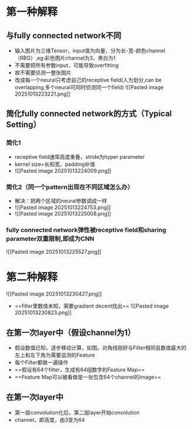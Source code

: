 
# 第一种解释
## 与fully connected network不同
- 输入图片为三维Tensor，input值为向量，分为长-宽-颜色channel（RBG）,eg:彩色图片channel为3，黑白为1
- 不需要把所有参数input，可能导致overfitting
- 故不需要侦测一整张图片
- 改成每一个neural只考虑自己的receptive field(人为划分,can be overlapping,多个neural可同时侦测同一个field)
![[Pasted image 20251013223221.png]]
## 简化fully connected network的方式（Typical Setting）
### 简化1
- receptive field通常高度重叠，stride为hyper parameter
- kernel size=长和宽，padding补值
- ![[Pasted image 20251013224009.png]]
### 简化2（同一个pattern出现在不同区域怎么办）
- 解决：把两个区域的neural参数调成一样
- ![[Pasted image 20251013224753.png]]
- ![[Pasted image 20251013225008.png]]
### fully connected network弹性被receptive field和sharing parameter双重限制,即成为CNN
![[Pasted image 20251013225527.png]]

# 第二种解释

![[Pasted image 20251013230427.png]]

- ==filter里数值未知，需要gradient decent找出==
![[Pasted image 20251013230823.png]]
## 在第一次layer中（假设channel为1）
- 假设数值已知，逐步移动计算，如图。对角线刚好与Filter相同且数值最大的左上和左下角为需要监测的Feature
- 每个Filter都做一遍操作
- ==假设有64个filter，生成有64组数字的Feature Map==
- ==Feature Map可以被看做是一张包含64个channel的image==
## 在第一次layer中
- 第一层convolution化后，第二层layer开始convolution
- channel，即高度，由3变为64